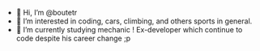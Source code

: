 - 👋 Hi, I’m @boutetr
- 👀 I’m interested in coding, cars, climbing, and others sports in general.
- 🌱 I’m currently studying mechanic ! Ex-developer which continue to code despite his career change ;p
